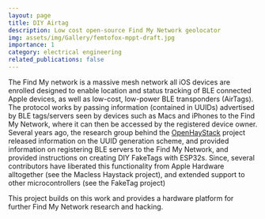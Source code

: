 ```yaml
---
layout: page
title: DIY Airtag
description: Low cost open-source Find My Network geolocator
img: assets/img/Gallery/femtofox-mppt-draft.jpg
importance: 1
category: electrical engineering
related_publications: false
---
```

The Find My network is a massive mesh network all iOS devices are enrolled designed to enable location and status tracking of BLE connected Apple devices, as well as low-cost, low-power BLE transponders (AirTags). The protocol works by passing information (contained in UUIDs) advertised by BLE tags/servers seen by devices such as Macs and iPhones to the Find My Network, where it can then be accessed by the registered device owner. Several years ago, the research group behind the <a href="https://github.com/seemoo-lab/openhaystack">OpenHayStack</a> project released information on the UUID generation scheme, and provided information on registering BLE servers to the Find My Network, and provided instructions on creating DIY FakeTags with ESP32s. Since, several contributors have liberated this functionality from Apple Hardware alltogether (see the Macless Haystack project), and extended support to other microcontrollers (see the FakeTag project)

This project builds on this work and provides a hardware platform for further Find My Network research and hacking.
